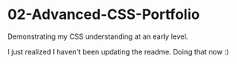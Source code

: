 # 02-Advanced-CSS-Portfolio
Demonstrating my CSS understanding at an early level. 

I just realized I haven't been updating the readme. Doing that now :) 